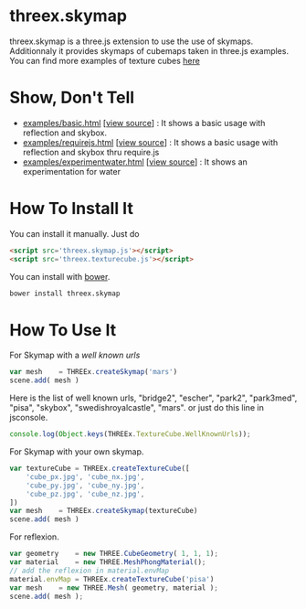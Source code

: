threex.skymap
=============
threex.skymap is a three.js extension to use the use of skymaps.
Additionnaly it provides skymaps of cubemaps taken in three.js examples.
You can find more examples of texture cubes [here](http://www.humus.name/index.php?page=Textures&&start=0)

Show, Don't Tell
================
* [examples/basic.html](http://jeromeetienne.github.io/threex.skymap/examples/basic.html)
\[[view source](https://github.com/jeromeetienne/threex.skymap/blob/master/examples/basic.html)\] :
It shows a basic usage with reflection and skybox.
* [examples/requirejs.html](http://jeromeetienne.github.io/threex.skymap/examples/requirejs.html)
\[[view source](https://github.com/jeromeetienne/threex.skymap/blob/master/examples/requirejs.html)\] :
It shows a basic usage with reflection and skybox thru require.js
* [examples/experimentwater.html](http://jeromeetienne.github.io/threex.skymap/examples/experimentwater.html)
\[[view source](https://github.com/jeromeetienne/threex.skymap/blob/master/examples/experimentwater.html)\] :
It shows an experimentation for water


How To Install It
=================

You can install it manually. Just do 

```html
<script src='threex.skymap.js'></script>
<script src='threex.texturecube.js'></script>
```

You can install with [bower](http://bower.io/).

```bash
bower install threex.skymap
```

How To Use It
=============

For Skymap with a *well known urls*

```javascript
var mesh	= THREEx.createSkymap('mars')
scene.add( mesh )
```

Here is the list of well known urls, "bridge2", "escher", "park2", "park3med", "pisa", "skybox", "swedishroyalcastle", "mars". or just do this line in jsconsole.

```javascript
console.log(Object.keys(THREEx.TextureCube.WellKnownUrls));
```

For Skymap with your own skymap.

```javascript
var textureCube	= THREEx.createTextureCube([
	'cube_px.jpg', 'cube_nx.jpg',
	'cube_py.jpg', 'cube_ny.jpg',
	'cube_pz.jpg', 'cube_nz.jpg',
])
var mesh	= THREEx.createSkymap(textureCube)
scene.add( mesh )
```

For reflexion.

```javascript
var geometry	= new THREE.CubeGeometry( 1, 1, 1);
var material	= new THREE.MeshPhongMaterial();
// add the reflexion in material.envMap
material.envMap	= THREEx.createTextureCube('pisa')
var mesh	= new THREE.Mesh( geometry, material );
scene.add( mesh );
```
